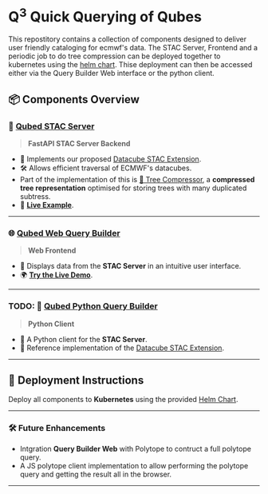 # Q<sup>3</sup> Quick Querying of Qubes

This repostitory contains a collection of components designed to deliver user friendly cataloging for ecmwf's data. The STAC Server, Frontend and a periodic job to do tree compression can be deployed together to kubernetes using the [helm chart](./helm_chart). Thise deployment can then be accessed either via the Query Builder Web interface or the python client.

## 📦 Components Overview


### 🚀 [Qubed STAC Server](./stac_server)
> **FastAPI STAC Server Backend**

- 🌟 Implements our proposed [Datacube STAC Extension](./structured_stac.md).
- 🛠️ Allows efficient traversal of ECMWF's datacubes.
- Part of the implementation of this is [🌲 Tree Compressor](./tree_compresser), a **compressed tree representation** optimised for storing trees with many duplicated subtress. 
- 🔗 **[Live Example]()**.

---

### 🌐 [Qubed Web Query Builder](./web_query_builder)
> **Web Frontend**

- 👀 Displays data from the **STAC Server** in an intuitive user interface.
- 🌍 **[Try the Live Demo](http://catalogue.lumi.apps.dte.destination-earth.eu/)**.

---

### TODO: 🐍 [Qubed Python Query Builder](./python_query_builder) 
> **Python Client**

- 🤖 A Python client for the **STAC Server**.
- 📘 Reference implementation of the [Datacube STAC Extension](./structured_stac.md).

---

## 🚀 Deployment Instructions

Deploy all components to **Kubernetes** using the provided [Helm Chart](./helm_chart).

---

### 🛠️ Future Enhancements
- Intgration **Query Builder Web** with Polytope to contruct a full polytope query.
- A JS polytope client implementation to allow performing the polytope query and getting the result all in the browser.

---
